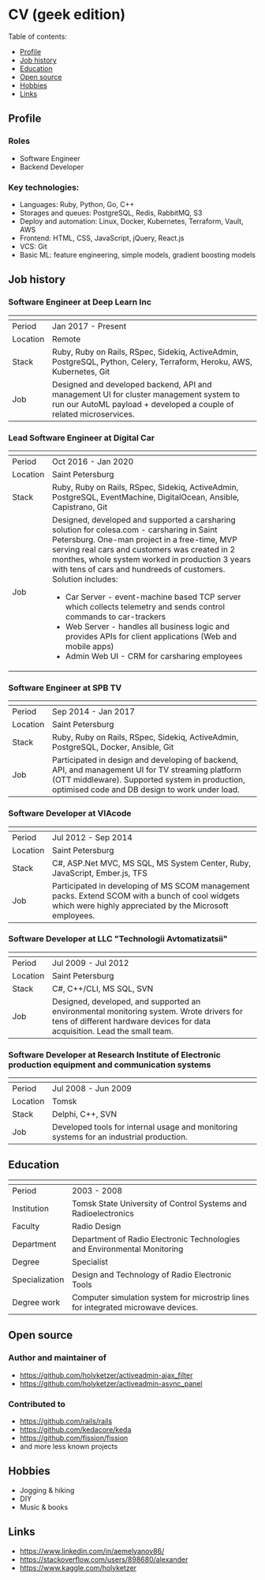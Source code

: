 <div class="hidden">

# CV (geek edition)

Table of contents:

- [Profile](#profile)
- [Job history](#job-history)
- [Education](#education)
- [Open source](#open-source)
- [Hobbies](#hobbies)
- [Links](#links)
</div>

## Profile

### Roles

* Software Engineer
* Backend Developer

### Key technologies:

* Languages: Ruby, Python, Go, C++
* Storages and queues: PostgreSQL, Redis, RabbitMQ, S3
* Deploy and automation: Linux, Docker, Kubernetes, Terraform, Vault, AWS
* Frontend: HTML, CSS, JavaScript, jQuery, React.js
* VCS: Git
* Basic ML: feature engineering, simple models, gradient boosting models

## Job history

### Software Engineer at Deep Learn Inc

<span> | <span>
-- | ----------------
Period | Jan 2017 - Present
Location | Remote
Stack | Ruby, Ruby on Rails, RSpec, Sidekiq, ActiveAdmin, PostgreSQL, Python, Celery, Terraform, Heroku, AWS, Kubernetes, Git
Job | Designed and developed backend, API and management UI for cluster management system to run our AutoML payload + developed a couple of related microservices.

### Lead Software Engineer at Digital Car

<span> | <span>
-- | ----------------
Period | Oct 2016 - Jan 2020
Location | Saint Petersburg
Stack | Ruby, Ruby on Rails, RSpec, Sidekiq, ActiveAdmin, PostgreSQL, EventMachine, DigitalOcean, Ansible, Capistrano, Git
Job | Designed, developed and supported a carsharing solution for colesa.com - carsharing in Saint Petersburg. One-man project in a free-time, MVP serving real cars and customers was created in 2 monthes, whole system worked in production 3 years with tens of cars and hundreeds of customers. Solution includes: <ul><li>Car Server - event-machine based TCP server which collects telemetry and sends control commands to car-trackers</li><li>Web Server - handles all business logic and provides APIs for client applications (Web and mobile apps)</li><li>Admin Web UI - CRM for carsharing employees</li></ul>

### Software Engineer at SPB TV

<span> | <span>
-- | ----------------
Period | Sep 2014 - Jan 2017
Location | Saint Petersburg
Stack | Ruby, Ruby on Rails, RSpec, Sidekiq, ActiveAdmin, PostgreSQL, Docker, Ansible, Git
Job | Participated in design and developing of backend, API, and management UI for TV streaming platform (OTT middleware). Supported system in production, optimised code and DB design to work under load.

### Software Developer at VIAcode

<span> | <span>
-- | ----------------
Period | Jul 2012 - Sep 2014
Location | Saint Petersburg
Stack | C#, ASP.Net MVC, MS SQL, MS System Center, Ruby, JavaScript, Ember.js, TFS
Job | Participated in developing of MS SCOM management packs. Extend SCOM with a bunch of cool widgets which were highly appreciated by the Microsoft employees.

<div class="new-page"></div>

### Software Developer at LLC "Technologii Avtomatizatsii"

<span> | <span>
-- | ----------------
Period | Jul 2009 - Jul 2012
Location | Saint Petersburg
Stack | C#, C++/CLI, MS SQL, SVN
Job | Designed, developed, and supported an environmental monitoring system. Wrote drivers for tens of different hardware devices for data acquisition. Lead the small team.

### Software Developer at Research Institute of Electronic production equipment and communication systems

<span> | <span>
-- | ----------------
Period |  Jul 2008 - Jun 2009
Location | Tomsk
Stack | Delphi, C++, SVN
Job | Developed tools for internal usage and monitoring systems for an industrial production.

## Education

<span> | <span>
-- | ----------------
Period |  2003 - 2008
Institution | Tomsk State University of Control Systems and Radioelectronics
Faculty | Radio Design
Department | Department of Radio Electronic Technologies and Environmental Monitoring
Degree | Specialist
Specialization | Design and Technology of Radio Electronic Tools
Degree work | Computer simulation system for microstrip lines for integrated microwave devices.

## Open source

### Author and maintainer of

- https://github.com/holyketzer/activeadmin-ajax_filter
- https://github.com/holyketzer/activeadmin-async_panel

### Contributed to 

- https://github.com/rails/rails
- https://github.com/kedacore/keda
- https://github.com/fission/fission
- and more less known projects

## Hobbies

- Jogging & hiking
- DIY
- Music & books

## Links

- https://www.linkedin.com/in/aemelyanov86/
- https://stackoverflow.com/users/898680/alexander
- https://www.kaggle.com/holyketzer
